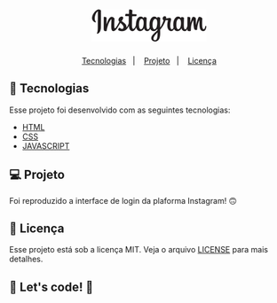 <h1 align="center">
    <img alt="Instagram" title="Instagram" src="./images/instagram-logo.png" />
</h1>

<p align="center">
  <a href="#-tecnologias">Tecnologias</a>&nbsp;&nbsp;&nbsp;|&nbsp;&nbsp;&nbsp;
  <a href="#-projeto">Projeto</a>&nbsp;&nbsp;&nbsp;|&nbsp;&nbsp;&nbsp;
  <a href="#memo-licença">Licença</a>
</p>

## 🚀 Tecnologias

Esse projeto foi desenvolvido com as seguintes tecnologias:

* [HTML](https://www.w3schools.com/html/)
* [CSS](https://developer.mozilla.org/pt-BR/docs/Web/CSS)
* [JAVASCRIPT](https://developer.mozilla.org/pt-BR/docs/Web/JavaScript)

## 💻 Projeto

Foi reproduzido a interface de login da plaforma Instagram! 🙃

## :memo: Licença

Esse projeto está sob a licença MIT. Veja o arquivo [LICENSE](./LICENSE.md) para mais detalhes.

## 🚀 Let's code! 🚀
